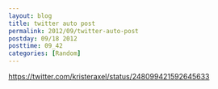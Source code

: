 ```yaml
---
layout: blog
title: twitter auto post
permalink: 2012/09/twitter-auto-post
postday: 09/18 2012
posttime: 09_42
categories: [Random]
---
```


https://twitter.com/kristeraxel/status/248099421592645633


